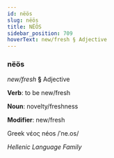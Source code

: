 ```yaml
---
id: nëös
slug: nëös
title: NËÖS
sidebar_position: 709
hoverText: new/fresh § Adjective
---
```


### nëös

*new/fresh* **§** Adjective

**Verb**: to be new/fresh

**Noun**: novelty/freshness

**Modifier**: new/fresh

Greek νέος néos /ˈne.os/

*Hellenic Language Family*